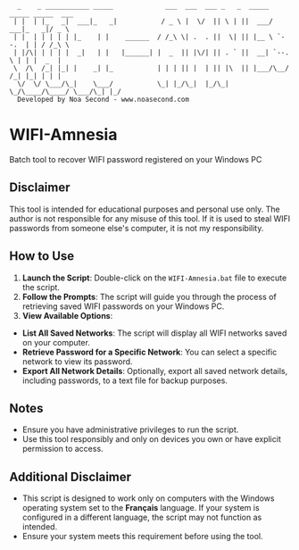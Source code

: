 ```
  _    _ ___________ _____             ___  ___  ___ _   _  _____ _____ _____  ___  
 | |  | |_   _|  ___|_   _|           / _ \ |  \/  || \ | ||  ___/  ___|_   _|/ _ \ 
 | |  | | | | | |_    | |    ______  / /_\ \| .  . ||  \| || |__ \ `--.  | | / /_\ \
 | |/\| | | | |  _|   | |   |______| |  _  || |\/| || . ` ||  __| `--. \ | | |  _  |
 \  /\  /_| |_| |    _| |_           | | | || |  | || |\  || |___/\__/ /_| |_| | | |
  \/  \/ \___/\_|    \___/           \_| |_/\_|  |_/\_| \_/\____/\____/ \___/\_| |_/   
  Developed by Noa Second - www.noasecond.com
```

# WIFI-Amnesia
Batch tool to recover WIFI password registered on your Windows PC

## Disclaimer
This tool is intended for educational purposes and personal use only. The author is not responsible for any misuse of this tool. If it is used to steal WIFI passwords from someone else's computer, it is not my responsibility.

## How to Use
1. **Launch the Script**: Double-click on the `WIFI-Amnesia.bat` file to execute the script.
2. **Follow the Prompts**: The script will guide you through the process of retrieving saved WIFI passwords on your Windows PC.
3. **View Available Options**:
  - **List All Saved Networks**: The script will display all WIFI networks saved on your computer.
  - **Retrieve Password for a Specific Network**: You can select a specific network to view its password.
  - **Export All Network Details**: Optionally, export all saved network details, including passwords, to a text file for backup purposes.

## Notes
- Ensure you have administrative privileges to run the script.
- Use this tool responsibly and only on devices you own or have explicit permission to access.

## Additional Disclaimer
- This script is designed to work only on computers with the Windows operating system set to the **Français** language. If your system is configured in a different language, the script may not function as intended.
- Ensure your system meets this requirement before using the tool.